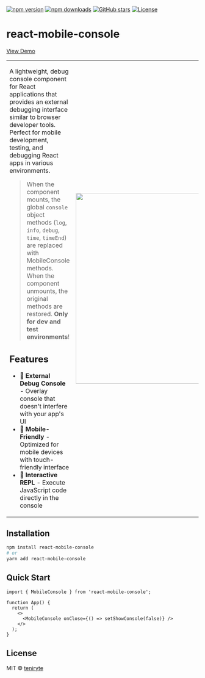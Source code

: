 [![npm version](https://img.shields.io/npm/v/react-mobile-console.svg?color=blue)](https://www.npmjs.com/package/react-mobile-console) [![npm downloads](https://img.shields.io/npm/dm/react-mobile-console.svg?color=brightgreen)](https://www.npmjs.com/package/react-mobile-console) [![GitHub stars](https://img.shields.io/github/stars/teniryte/react-mobile-console?style=social)](https://github.com/teniryte/react-mobile-console) [![License](https://img.shields.io/github/license/teniryte/react-mobile-console)](LICENSE)

# react-mobile-console

<a href="https://mobile-console.teniryte.ru">View Demo</a>

<table>
<tr>
<td width="60%" valign="top">

A lightweight, debug console component for React applications that provides an external debugging interface similar to browser developer tools. Perfect for mobile development, testing, and debugging React apps in various environments.

> When the component mounts, the global `console` object methods (`log`, `info`, `debug`, `time`, `timeEnd`) are replaced with MobileConsole methods. When the component unmounts, the original methods are restored. **Only for dev and test environments**!

## Features

- 🚀 **External Debug Console** - Overlay console that doesn't interfere with your app's UI
- 📱 **Mobile-Friendly** - Optimized for mobile devices with touch-friendly interface
- 🔧 **Interactive REPL** - Execute JavaScript code directly in the console


</td>
<td width="40%" align="center">

<img src="https://mobile-console.teniryte.ru/demo.png" width="500">

</td>
</tr>
</table>


## Installation

```bash
npm install react-mobile-console
# or
yarn add react-mobile-console
```

## Quick Start

```tsx
import { MobileConsole } from 'react-mobile-console';

function App() {
  return (
    <>
      <MobileConsole onClose={() => setShowConsole(false)} />
    </>
  );
}
```

## License

MIT © [teniryte](https://github.com/teniryte)
